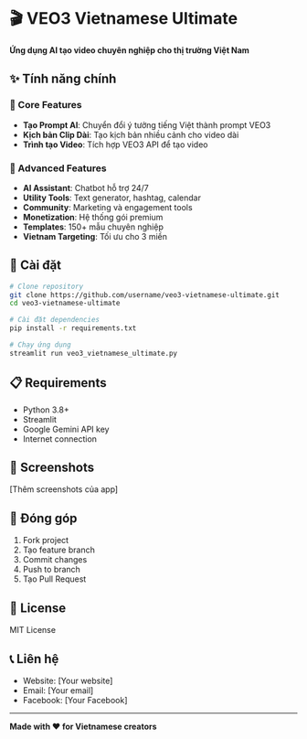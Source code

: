 # 🎬 VEO3 Vietnamese Ultimate

**Ứng dụng AI tạo video chuyên nghiệp cho thị trường Việt Nam**

## ✨ Tính năng chính

### 🎯 Core Features
- **Tạo Prompt AI**: Chuyển đổi ý tưởng tiếng Việt thành prompt VEO3 
- **Kịch bản Clip Dài**: Tạo kịch bản nhiều cảnh cho video dài
- **Trình tạo Video**: Tích hợp VEO3 API để tạo video

### 🚀 Advanced Features  
- **AI Assistant**: Chatbot hỗ trợ 24/7
- **Utility Tools**: Text generator, hashtag, calendar
- **Community**: Marketing và engagement tools
- **Monetization**: Hệ thống gói premium
- **Templates**: 150+ mẫu chuyên nghiệp
- **Vietnam Targeting**: Tối ưu cho 3 miền

## 🔧 Cài đặt

```bash
# Clone repository
git clone https://github.com/username/veo3-vietnamese-ultimate.git
cd veo3-vietnamese-ultimate

# Cài đặt dependencies
pip install -r requirements.txt

# Chạy ứng dụng
streamlit run veo3_vietnamese_ultimate.py
```

## 📋 Requirements

- Python 3.8+
- Streamlit
- Google Gemini API key
- Internet connection

## 🌟 Screenshots

[Thêm screenshots của app]

## 🤝 Đóng góp

1. Fork project
2. Tạo feature branch
3. Commit changes
4. Push to branch  
5. Tạo Pull Request

## 📄 License

MIT License

## 📞 Liên hệ

- Website: [Your website]
- Email: [Your email]
- Facebook: [Your Facebook]

---
**Made with ❤️ for Vietnamese creators** 